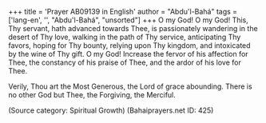 +++
title = 'Prayer AB09139 in English'
author = "Abdu'l-Bahá"
tags = ['lang-en', '', "Abdu'l-Bahá", "unsorted"]
+++
O my God! O my God! This, Thy servant, hath advanced towards Thee, is passionately wandering in the desert of Thy love, walking in the path of Thy service, anticipating Thy favors, hoping for Thy bounty, relying upon Thy kingdom, and intoxicated by the wine of Thy gift. O my God! Increase the fervor of his affection for Thee, the constancy of his praise of Thee, and the ardor of his love for Thee.

Verily, Thou art the Most Generous, the Lord of grace abounding. There is no other God but Thee, the Forgiving, the Merciful.

(Source category: Spiritual Growth)
(Bahaiprayers.net ID: 425)
